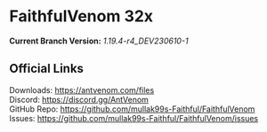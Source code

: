 # FaithfulVenom 32x

**Current Branch Version:** _1.19.4-r4_DEV230610-1_  

## Official Links

Downloads: https://antvenom.com/files  
Discord: https://discord.gg/AntVenom  
GitHub Repo: https://github.com/mullak99s-Faithful/FaithfulVenom  
Issues: https://github.com/mullak99s-Faithful/FaithfulVenom/issues  
